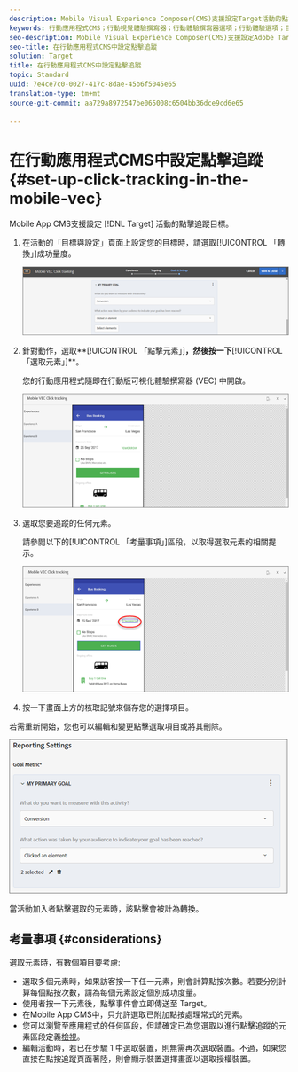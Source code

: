 ```yaml
---
description: Mobile Visual Experience Composer(CMS)支援設定Target活動的點按追蹤目標。
keywords: 行動應用程式CMS；行動視覺體驗撰寫器；行動體驗撰寫器選項；行動體驗選項；目標檢視；點按；點按追蹤；track
seo-description: Mobile Visual Experience Composer(CMS)支援設定Adobe Target活動的點按追蹤目標。
seo-title: 在行動應用程式CMS中設定點擊追蹤
solution: Target
title: 在行動應用程式CMS中設定點擊追蹤
topic: Standard
uuid: 7e4ce7c0-0027-417c-8dae-45b6f5045e65
translation-type: tm+mt
source-git-commit: aa729a8972547be065008c6504bb36dce9cd6e65

---
```



# 在行動應用程式CMS中設定點擊追蹤{#set-up-click-tracking-in-the-mobile-vec}

Mobile App CMS支援設定 [!DNL Target] 活動的點擊追蹤目標。

1. 在活動的「目標與設定」頁面上設定您的目標時，請選取[!UICONTROL 「轉換」]成功量度。

   ![](assets/mobile-vec-clicktrack1.png)

1. 針對動作，選取**[!UICONTROL 「點擊元素」]**，然後按一下**[!UICONTROL 「選取元素」]**。

   您的行動應用程式隨即在行動版可視化體驗撰寫器 (VEC) 中開啟。

   ![](assets/mobile-vec-clicktrack2.png)

1. 選取您要追蹤的任何元素。

   請參閱以下的[!UICONTROL 「考量事項」]區段，以取得選取元素的相關提示。

   ![](assets/mobile-vec-clicktrack3.png)

1. 按一下畫面上方的核取記號來儲存您的選擇項目。

若需重新開始，您也可以編輯和變更點擊選取項目或將其刪除。

![](assets/mobile-vec-clicktrack4.png)

當活動加入者點擊選取的元素時，該點擊會被計為轉換。

## 考量事項 {#considerations}

選取元素時，有數個項目要考慮:

* 選取多個元素時，如果訪客按一下任一元素，則會計算點按次數。若要分別計算每個點按次數，請為每個元素設定個別成功度量。
* 使用者按一下元素後，點擊事件會立即傳送至 Target。
* 在Mobile App CMS中，只允許選取已附加點按處理常式的元素。
* 您可以瀏覽至應用程式的任何區段，但請確定已為您選取以進行點擊追蹤的元素區段定義[檢視](/help/c-target-mobile-app/c-mobile-visual-experience-composer/mobile-visual-experience-composer.md#target-views)。
* 編輯活動時，若已在步驟 1 中選取裝置，則無需再次選取裝置。不過，如果您直接在點按追蹤頁面著陸，則會顯示裝置選擇畫面以選取授權裝置。
